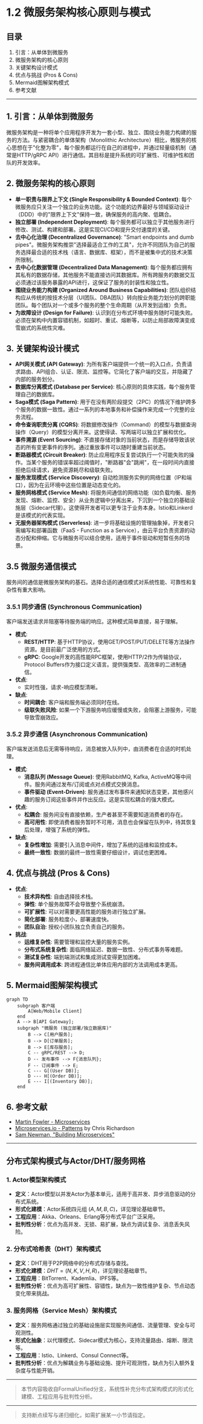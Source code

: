 # 1.2 微服务架构核心原则与模式

## 目录

1. 引言：从单体到微服务
2. 微服务架构的核心原则
3. 关键架构设计模式
4. 优点与挑战 (Pros & Cons)
5. Mermaid图解架构模式
6. 参考文献

---

## 1. 引言：从单体到微服务

微服务架构是一种将单个应用程序开发为一套小型、独立、围绕业务能力构建的服务的方法。与紧密耦合的单体架构（Monolithic Architecture）相比，微服务的核心思想在于"化整为零"，每个服务都运行在自己的进程中，并通过轻量级机制（通常是HTTP/gRPC API）进行通信。其目标是提升系统的可扩展性、可维护性和团队的开发效率。

## 2. 微服务架构的核心原则

- **单一职责与限界上下文 (Single Responsibility & Bounded Context)**: 每个微服务应只关注一个独立的业务功能。这个功能的边界最好与领域驱动设计（DDD）中的"限界上下文"保持一致，确保服务的高内聚、低耦合。
- **独立部署 (Independent Deployment)**: 每个服务都可以独立于其他服务进行修改、测试、构建和部署。这是实现CI/CD和提升交付速度的关键。
- **去中心化治理 (Decentralized Governance)**: "Smart endpoints and dumb pipes"。微服务架构推崇"选择最适合工作的工具"，允许不同团队为自己的服务选择最合适的技术栈（语言、数据库、框架），而不是被集中式的技术决策所限制。
- **去中心化数据管理 (Decentralized Data Management)**: 每个服务都应拥有其私有的数据存储，其他服务不能直接访问其数据库。所有跨服务的数据交互必须通过该服务暴露的API进行，这保证了服务的封装性和独立性。
- **围绕业务能力构建 (Organized Around Business Capabilities)**: 团队组织结构应从传统的按技术分层（UI团队、DBA团队）转向按业务能力划分的跨职能团队。每个团队对一个或多个服务的整个生命周期（从开发到运维）负责。
- **为故障设计 (Design for Failure)**: 认识到在分布式环境中服务随时可能失败。必须在架构中内置容错机制，如超时、重试、熔断等，以防止局部故障演变成雪崩式的系统性灾难。

## 3. 关键架构设计模式

- **API网关模式 (API Gateway)**: 为所有客户端提供一个统一的入口点，负责请求路由、API组合、认证、限流、监控等。它简化了客户端的交互，并隐藏了内部的服务划分。
- **数据库分离模式 (Database per Service)**: 核心原则的具体实践，每个服务管理自己的数据库。
- **Saga模式 (Saga Pattern)**: 用于在没有两阶段提交（2PC）的情况下维护跨多个服务的数据一致性。通过一系列的本地事务和补偿操作来完成一个完整的业务流程。
- **命令查询职责分离 (CQRS)**: 将数据修改操作（Command）的模型与数据查询操作（Query）的模型分离开来。这使得读、写两端可以独立扩展和优化。
- **事件溯源 (Event Sourcing)**: 不直接存储对象的当前状态，而是存储导致该状态的所有变更事件的序列。通过重放事件可以随时重建当前状态。
- **断路器模式 (Circuit Breaker)**: 防止应用程序反复尝试执行一个可能失败的操作。当某个服务的错误率超过阈值时，"断路器"会"跳闸"，在一段时间内直接拒绝后续请求，避免资源耗尽和级联失败。
- **服务发现模式 (Service Discovery)**: 自动检测服务实例的网络位置（IP和端口），因为在云环境中这些位置是动态变化的。
- **服务网格模式 (Service Mesh)**: 将服务间通信的网络功能（如负载均衡、服务发现、熔断、监控、安全）从业务逻辑中分离出来，下沉到一个独立的基础设施层（Sidecar代理）。这使得开发者可以更专注于业务本身。Istio和Linkerd是该模式的代表实现。
- **无服务器架构模式 (Serverless)**: 进一步将基础设施的管理抽象掉，开发者只需编写和部署函数（FaaS - Function as a Service），由云平台负责资源的动态分配和伸缩。它与微服务可以结合使用，适用于事件驱动和短暂任务的场景。

## 3.5 微服务通信模式

服务间的通信是微服务架构的基石。选择合适的通信模式对系统性能、可靠性和复杂性有重大影响。

### 3.5.1 同步通信 (Synchronous Communication)

客户端发送请求并阻塞等待服务端的响应。这种模式简单直接，易于理解。

- **模式**:
  - **REST/HTTP**: 基于HTTP协议，使用GET/POST/PUT/DELETE等方法操作资源。是目前最广泛使用的方式。
  - **gRPC**: Google开发的高性能RPC框架，使用HTTP/2作为传输协议，Protocol Buffers作为接口定义语言。提供强类型、高效率的二进制通信。
- **优点**:
  - 实时性强，请求-响应模型清晰。
- **缺点**:
  - **时间耦合**: 客户端和服务端必须同时在线。
  - **级联失败风险**: 如果一个下游服务响应缓慢或失败，会阻塞上游服务，可能导致雪崩效应。

### 3.5.2 异步通信 (Asynchronous Communication)

客户端发送消息后无需等待响应，消息被放入队列中，由消费者在合适的时机处理。

- **模式**:
  - **消息队列 (Message Queue)**: 使用RabbitMQ, Kafka, ActiveMQ等中间件。服务间通过发布/订阅或点对点模式交换消息。
  - **事件驱动 (Event-Driven)**: 服务通过发布事件来通知状态变更，其他感兴趣的服务订阅这些事件并作出反应。这是实现松耦合的强大模式。
- **优点**:
  - **松耦合**: 服务间没有直接依赖，生产者甚至不需要知道消费者的存在。
  - **高可用性**: 即使消费者服务暂时不可用，消息也会保留在队列中，待其恢复后处理，增强了系统的弹性。
- **缺点**:
  - **复杂性增加**: 需要引入消息中间件，增加了系统的运维和监控成本。
  - **最终一致性**: 数据的最终一致性需要仔细设计，调试也更困难。

## 4. 优点与挑战 (Pros & Cons)

- **优点**:
  - **技术异构性**: 自由选择技术栈。
  - **弹性**: 单个服务故障不会导致整个系统崩溃。
  - **可扩展性**: 可以对需要更高性能的服务进行独立扩展。
  - **简化部署**: 服务粒度小，部署速度快。
  - **团队自治**: 授权小团队独立负责自己的服务。
- **挑战**:
  - **运维复杂性**: 需要管理和监控大量的服务实例。
  - **分布式系统复杂性**: 面临网络延迟、数据一致性、分布式事务等难题。
  - **测试复杂性**: 端到端测试和集成测试变得更加困难。
  - **服务间调用成本**: 跨进程通信比单体应用内部的方法调用成本更高。

## 5. Mermaid图解架构模式

```mermaid
graph TD
    subgraph 客户端
        A[Web/Mobile Client]
    end
    A --> B[API Gateway];
    subgraph "微服务 (独立部署/独立数据库)"
        B --> C[用户服务];
        B --> D[订单服务];
        B --> E[库存服务];
        C -- gRPC/REST --> D;
        D -- 发布事件 --> F{消息队列};
        F -- 订阅事件 --> E;
        C --- G[(User DB)];
        D --- H[(Order DB)];
        E --- I[(Inventory DB)];
    end
```

## 6. 参考文献

- [Martin Fowler - Microservices](https://martinfowler.com/articles/microservices.html)
- [Microservices.io - Patterns](https://microservices.io/patterns/index.html) by Chris Richardson
- [Sam Newman, "Building Microservices"](https://samnewman.io/books/building_microservices/)

---

## 分布式架构模式与Actor/DHT/服务网格

### 1. Actor模型架构模式

- **定义**：Actor模型以并发Actor为基本单元，适用于高并发、异步消息驱动的分布式系统。
- **形式化建模**：Actor系统四元组 $(A, M, B, C)$，详见理论基础章节。
- **工程应用**：Akka、Orleans、Erlang等分布式平台广泛采用。
- **批判性分析**：优点为高并发、无锁、易扩展，缺点为调试复杂、消息丢失风险。

### 2. 分布式哈希表（DHT）架构模式

- **定义**：DHT用于P2P网络中的分布式存储与查找。
- **形式化建模**：$DHT = (N, K, V, H, R)$，详见理论基础章节。
- **工程应用**：BitTorrent、Kademlia、IPFS等。
- **批判性分析**：优点为高可扩展性、容错性，缺点为一致性维护复杂、节点动态变化带来挑战。

### 3. 服务网格（Service Mesh）架构模式

- **定义**：服务网格通过独立的基础设施层实现服务间通信、流量管理、安全与可观测性。
- **形式化抽象**：以代理模式、Sidecar模式为核心，支持流量路由、熔断、限流等。
- **工程应用**：Istio、Linkerd、Consul Connect等。
- **批判性分析**：优点为解耦业务与基础设施、提升可观测性，缺点为引入额外复杂度与性能开销。

---

> 本节内容吸收自FormalUnified分支，系统性补充分布式架构模式的形式化建模、工程应用与批判性分析。

---
> 支持断点续写与递归细化，如需扩展某一小节请指定。
